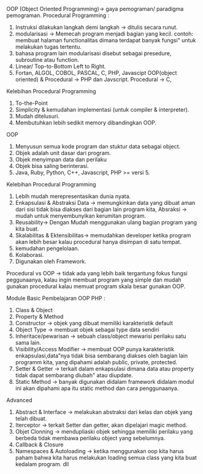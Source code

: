 OOP (Object Oriented Programming)-> gaya pemograman/ paradigma pemograman.
Procedural Programming :
1. Instruksi dilakukan langkah demi langkah -> ditulis secara runut.
2. modularisasi -> Memecah program menjadi bagian yang kecil.
contoh: membuat halaman functionalitas dimana terdapat banyak fungsi" untuk melakukan tugas tertentu. 
3. bahasa program lain modularisasi disebut sebagai presedure, subroutine atau function.
4. Linear/ Top-to-Bottom Left to Right.
5. Fortan, ALGOL, COBOL, PASCAL, C, PHP, Javascipt
OOP(object oriented) & Procedural -> PHP dan Javscript.
Procedural -> C,

Kelebihan Procedural Programming
1. To-the-Point
2. Simplicity & kemudahan implementasi (untuk compiler & interpreter).
3. Mudah ditelusuri.
4. Membutuhkan lebih sedikit memory dibandingkan OOP.

OOP
1. Menyusun semua kode program dan stuktur data sebagai object.
2. Objek adalah unit dasar dari program.
3. Objek menyimpan data dan perilaku
4. Objek bisa saling berinterasi.
5. Java, Ruby, Python, C++, Javascript, PHP >= versi 5.

Kelebihan Procedural Programming
1. Lebih mudah merepresentasikan dunia nyata.
2. Enkapsulasi & Abstraksi Data -> memungkinkan data yang dibuat aman dari sisi tidak bisa diakses dari bagian lain program kita, Absraksi -> mudah untuk menyembunyikan kerumitan program.
3. Reusability-> Dengan Mudah menggunakan ulang bagian program yang kita buat.
4. Skalabilitas & Ektensibilitas-> memudahkan developer ketika program akan lebih besar kalau procedural hanya disimpan di satu tempat.
5. kemudahan pengelolaan.
6. Kolaborasi.
7. Digunakan oleh Framework.

Procedural vs OOP -> tidak ada yang lebih baik tergantung fokus fungsi peggunaanya, kalau ingin membuat program yang simple dan mudah gunakan procedural kalau memuat program skala besar gunakan OOP.

Module Basic Pembelajaran OOP PHP :
1. Class & Object
2. Property & Method
3. Constructor -> objek yang dibuat memiliki karakteristik default
4. Object Type -> membuat objek sebagai type data sendiri
5. Inheritace/pewarisan -> sebuah class/object mewarisi perilaku satu sama lain.
5. Visibility/Access Modifier -> membuat OOP punya karakteristik enkapsulasi,data"nya tidak bisa sembarang diakses oleh bagian lain programm kita, yang dipahami adalah public, private, protected.
6. Setter & Getter -> terkait dalam enkapsulasi dimana data atau property tidak dapat sembarang diubah" atau diupdate.
7. Static Method -> banyak digunakan didalam framework didalam modul ini akan dipahami apa itu static method dan cara penggunaanya.

Advanced
1. Abstract & Interface -> melakukan abstraksi dari kelas dan objek yang telah dibuat.
2. Iterceptor -> terkait Setter dan getter, akan dipelajari magic method.
3. Objet Clonning -> mendupliaski objek sehingga memiliki perilaku yang berbeda tidak membawa perilaku object yang sebelumnya.
4. Callback & Closure
5. Namespaces & Autoloading -> ketika menggunakan oop kita harus paham bahwa kita harus melakukan loading semua class yang kita buat kedalam program. dll
